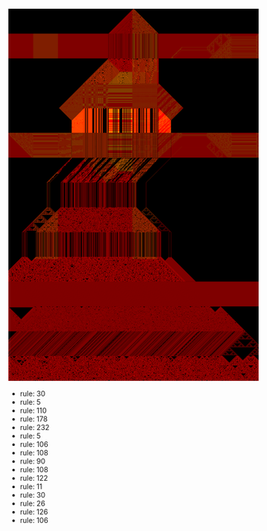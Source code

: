 ![photo](./output.png) 
 * rule: 30
* rule: 5
* rule: 110
* rule: 178
* rule: 232
* rule: 5
* rule: 106
* rule: 108
* rule: 90
* rule: 108
* rule: 122
* rule: 11
* rule: 30
* rule: 26
* rule: 126
* rule: 106
